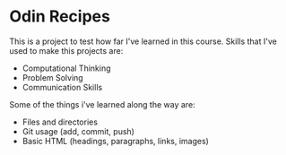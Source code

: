 # Odin Recipes

This is a project to test how far I've learned in this course. Skills that I've used to make this projects are:

- Computational Thinking
- Problem Solving
- Communication Skills

Some of the things i've learned along the way are:

- Files and directories
- Git usage (add, commit, push)
- Basic HTML (headings, paragraphs, links, images)